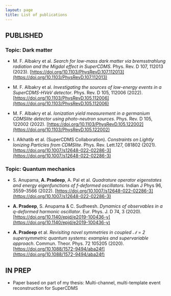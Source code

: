 ```yaml
---
layout: page
title: List of publications
---
```


## PUBLISHED

### Topic: Dark matter
- M. F. Albakry et al. *Search for low-mass dark matter via bremsstrahlung radiation and the Migdal effect in SuperCDMS*. Phys. Rev. D 107, 112013 (2023). [https://doi.org/10.1103/PhysRevD.107.112013](https://doi.org/10.1103/PhysRevD.107.112013)

- M. F. Albakry et al. *Investigating the sources of low-energy events in a SuperCDMS-HVeV detector*. Phys. Rev. D 105, 112006 (2022). [https://doi.org/10.1103/PhysRevD.105.112006](https://doi.org/10.1103/PhysRevD.105.112006)

- M. F. Albakry et al. *Ionization yield measurement in a germanium CDMSlite detector using photo-neutron sources*. Phys. Rev. D 105, 122002 (2022). [https://doi.org/10.1103/PhysRevD.105.122002](https://doi.org/10.1103/PhysRevD.105.122002)

- I. Alkhatib et al. (SuperCDMS Collaboration). *Constraints on Lightly Ionizing Particles from CDMSlite*. Phys. Rev. Lett.127, 081802 (2021). [https://doi.org/10.1007/s12648-022-02286-3](https://doi.org/10.1007/s12648-022-02286-3)

### Topic: Quantum mechanics

- S. Anupama, **A. Pradeep**, A. Pal et al. *Quadrature operator eigenstates and energy eigenfunctions of f-deformed oscillators*. Indian J Phys 96, 3559–3566 (2022). [https://doi.org/10.1007/s12648-022-02286-3](https://doi.org/10.1007/s12648-022-02286-3)

- **A. Pradeep**, S. Anupama & C. Sudheesh. *Dynamics of observables in a q-deformed harmonic oscillator*. Eur. Phys. J. D 74, 3 (2020). [https://doi.org/10.1140/epjd/e2019-100436-y](https://doi.org/10.1140/epjd/e2019-100436-y)

- **A. Pradeep** et al. *Revisiting novel symmetries in coupled 𝒩 = 2 supersymmetric quantum systems: examples and supervariable approach*. Commun. Theor. Phys. 72 105205 (2020). [https://doi.org/10.1088/1572-9494/aba24f](https://doi.org/10.1088/1572-9494/aba24f)

## IN PREP

- Paper based on part of my thesis: Multi-channel, multi-template event reconstruction for SuperCDMS